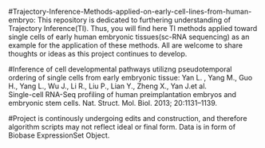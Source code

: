  #Trajectory-Inference-Methods-applied-on-early-cell-lines-from-human-embryo: This repository is dedicated to furthering 
 understanding of Trajectory Inference(TI). Thus, you will find here TI methods applied toward single cells of early human 
 embryonic tissues(sc-RNA sequencing) as an example for the application of these methods. All are welcome to share thoughts or ideas 
 as this project continues to develop.
 
#Inference of cell developmental pathways utilizng pseudotemporal ordering of single cells from early embryonic tissue:
Yan L. , Yang M., Guo H., Yang L., Wu J., Li R., Liu P., Lian Y., Zheng X., Yan J.et al.  
Single-cell RNA-Seq profiling of human preimplantation embryos and embryonic stem cells. Nat. Struct. Mol. Biol. 2013; 20:1131–1139.


#Project is continously undergoing edits and construction, and therefore algorithm scripts may not reflect ideal or final form.
Data is in form of Biobase ExpressionSet Object. 
